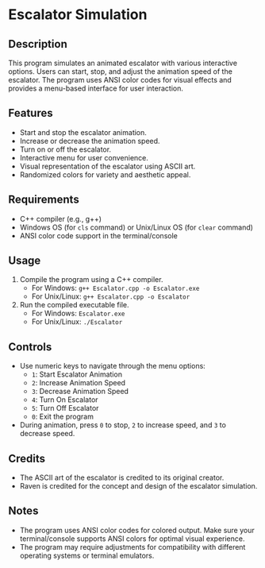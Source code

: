 # Escalator Simulation

## Description
This program simulates an animated escalator with various interactive options. Users can start, stop, and adjust the animation speed of the escalator. The program uses ANSI color codes for visual effects and provides a menu-based interface for user interaction.

## Features
- Start and stop the escalator animation.
- Increase or decrease the animation speed.
- Turn on or off the escalator.
- Interactive menu for user convenience.
- Visual representation of the escalator using ASCII art.
- Randomized colors for variety and aesthetic appeal.

## Requirements
- C++ compiler (e.g., g++)
- Windows OS (for `cls` command) or Unix/Linux OS (for `clear` command)
- ANSI color code support in the terminal/console

## Usage
1. Compile the program using a C++ compiler.
    - For Windows: `g++ Escalator.cpp -o Escalator.exe`
    - For Unix/Linux: `g++ Escalator.cpp -o Escalator`
2. Run the compiled executable file.
    - For Windows: `Escalator.exe`
    - For Unix/Linux: `./Escalator`

## Controls
- Use numeric keys to navigate through the menu options:
    - `1`: Start Escalator Animation
    - `2`: Increase Animation Speed
    - `3`: Decrease Animation Speed
    - `4`: Turn On Escalator
    - `5`: Turn Off Escalator
    - `0`: Exit the program
- During animation, press `0` to stop, `2` to increase speed, and `3` to decrease speed.

## Credits
- The ASCII art of the escalator is credited to its original creator.
- Raven is credited for the concept and design of the escalator simulation.

## Notes
- The program uses ANSI color codes for colored output. Make sure your terminal/console supports ANSI colors for optimal visual experience.
- The program may require adjustments for compatibility with different operating systems or terminal emulators.
